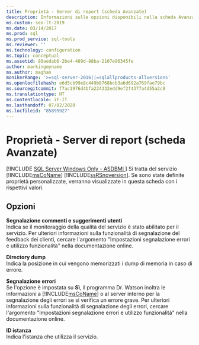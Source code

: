 ```yaml
---
title: Proprietà - Server di report (scheda Avanzate)
description: Informazioni sulle opzioni disponibili nella scheda Avanzate della finestra di dialogo Proprietà - Server di report, ad esempio la directory dump e l'ID istanza.
ms.custom: seo-lt-2019
ms.date: 03/14/2017
ms.prod: sql
ms.prod_service: sql-tools
ms.reviewer: ''
ms.technology: configuration
ms.topic: conceptual
ms.assetid: 80aedab6-2be4-409d-88ba-2107e96345fe
author: markingmyname
ms.author: maghan
monikerRange: '>=sql-server-2016||=sqlallproducts-allversions'
ms.openlocfilehash: e6d5cb99e8c449b8768bcb3a6d692a769fae79bc
ms.sourcegitcommit: f7ac1976d4bfa224332edd9ef2f4377a4d55a2c9
ms.translationtype: HT
ms.contentlocale: it-IT
ms.lasthandoff: 07/02/2020
ms.locfileid: "85895927"
---
```

# <a name="report-server-properties-advanced-tab"></a>Proprietà - Server di report (scheda Avanzate)
[!INCLUDE [SQL Server Windows Only - ASDBMI ](../../includes/applies-to-version/sql-windows-only-asdbmi.md)]
  Si tratta del servizio [!INCLUDE[msCoName](../../includes/msconame-md.md)] [!INCLUDE[ssRSnoversion](../../includes/ssrsnoversion-md.md)]. Se sono state definite proprietà personalizzate, verranno visualizzate in questa scheda con i rispettivi valori.  
  
## <a name="options"></a>Opzioni  
 **Segnalazione commenti e suggerimenti utenti**  
 Indica se il monitoraggio della qualità del servizio è stato abilitato per il servizio. Per ulteriori informazioni sulla funzionalità di segnalazione del feedback dei clienti, cercare l'argomento "Impostazioni segnalazione errori e utilizzo funzionalità" nella documentazione online.  
  
 **Directory dump**  
 Indica la posizione in cui vengono memorizzati i dump di memoria in caso di errore.  
  
 **Segnalazione errori**  
 Se l'opzione è impostata su **Sì**, il programma Dr. Watson inoltra le informazioni a [!INCLUDE[msCoName](../../includes/msconame-md.md)] o al server interno per la segnalazione degli errori se si verifica un errore grave. Per ulteriori informazioni sulla funzionalità di segnalazione degli errori, cercare l'argomento "Impostazioni segnalazione errori e utilizzo funzionalità" nella documentazione online.  
  
 **ID istanza**  
 Indica l'istanza che utilizza il servizio.  
  
  
